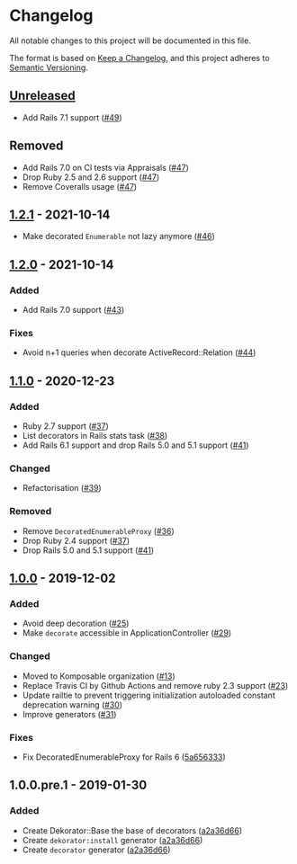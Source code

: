 # Changelog

All notable changes to this project will be documented in this file.

The format is based on [Keep a Changelog](https://keepachangelog.com/en/1.0.0/),
and this project adheres to [Semantic Versioning](https://semver.org/spec/v2.0.0.html).

## [Unreleased]
- Add Rails 7.1 support ([#49](https://github.com/komposable/dekorator/pull/49))

## Removed
- Add Rails 7.0 on CI tests via Appraisals ([#47](https://github.com/komposable/dekorator/pull/47))
- Drop Ruby 2.5 and 2.6 support ([#47](https://github.com/komposable/dekorator/pull/47))
- Remove Coveralls usage ([#47](https://github.com/komposable/dekorator/pull/47))

## [1.2.1] - 2021-10-14
- Make decorated `Enumerable` not lazy anymore ([#46](https://github.com/komposable/dekorator/pull/46))

## [1.2.0] - 2021-10-14
### Added
- Add Rails 7.0 support ([#43](https://github.com/komposable/dekorator/pull/43))
### Fixes
- Avoid n+1 queries when decorate ActiveRecord::Relation ([#44](https://github.com/komposable/dekorator/pull/44))

## [1.1.0] - 2020-12-23
### Added
- Ruby 2.7 support ([#37](https://github.com/komposable/dekorator/pull/37))
- List decorators in Rails stats task ([#38](https://github.com/komposable/dekorator/pull/38))
- Add Rails 6.1 support and drop Rails 5.0 and 5.1 support ([#41](https://github.com/komposable/dekorator/pull/41))
### Changed
- Refactorisation ([#39](https://github.com/komposable/dekorator/pull/39))
### Removed
- Remove `DecoratedEnumerableProxy` ([#36](https://github.com/komposable/dekorator/pull/36))
- Drop Ruby 2.4 support ([#37](https://github.com/komposable/dekorator/pull/37))
- Drop Rails 5.0 and 5.1 support ([#41](https://github.com/komposable/dekorator/pull/41))

## [1.0.0] - 2019-12-02
### Added
- Avoid deep decoration ([#25](https://github.com/komposable/dekorator/pull/25))
- Make `decorate` accessible in ApplicationController ([#29](https://github.com/komposable/dekorator/pull/29))

### Changed
- Moved to Komposable organization ([#13](https://github.com/komposable/dekorator/pull/13))
- Replace Travis CI by Github Actions and remove ruby 2.3 support ([#23](https://github.com/komposable/dekorator/pull/23))
- Update railtie to prevent triggering initialization autoloaded constant deprecation warning ([#30](https://github.com/komposable/dekorator/pull/30))
- Improve generators ([#31](https://github.com/komposable/dekorator/pull/31))

### Fixes
- Fix DecoratedEnumerableProxy for Rails 6 ([5a656333](https://github.com/komposable/dekorator/commit/5a656333e9ca6321d0474f0e54de4332219b88d0))

## 1.0.0.pre.1 - 2019-01-30
### Added
- Create Dekorator::Base the base of decorators ([a2a36d66](https://github.com/komposable/dekorator/commit/a2a36d66c6de6cb0a00f783794cd29f899bc04b6))
- Create `dekorator:install` generator ([a2a36d66](https://github.com/komposable/dekorator/commit/a2a36d66c6de6cb0a00f783794cd29f899bc04b6))
- Create `decorator` generator ([a2a36d66](https://github.com/komposable/dekorator/commit/a2a36d66c6de6cb0a00f783794cd29f899bc04b6))

[Unreleased]: https://github.com/komposable/dekorator/compare/v1.2.1...main
[1.2.1]: https://github.com/komposable/dekorator/compare/v1.2.0...v1.2.1
[1.2.0]: https://github.com/komposable/dekorator/compare/v1.1.0...v1.2.0
[1.1.0]: https://github.com/komposable/dekorator/compare/v1.0.0...v1.1.0
[1.0.0]: https://github.com/komposable/dekorator/compare/v1.0.0.pre.1...v1.0.0
